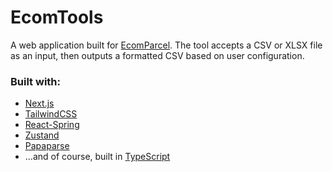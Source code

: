 # EcomTools

A web application built for [EcomParcel](https://ecomparcel.com/). The tool accepts a CSV or XLSX file as an input, then outputs a formatted CSV based on user configuration. 

### Built with:
  - [Next.js](https://nextjs.org/)
  - [TailwindCSS](https://tailwindcss.com/)
  - [React-Spring](https://react-spring.dev/)
  - [Zustand](https://github.com/pmndrs/zustand)
  - [Papaparse](https://www.papaparse.com/)
  - ...and of course, built in [TypeScript](https://www.typescriptlang.org/)

